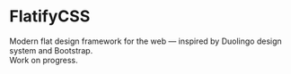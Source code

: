 # FlatifyCSS
Modern flat design framework for the web — inspired by Duolingo design system and Bootstrap.  
Work on progress.
